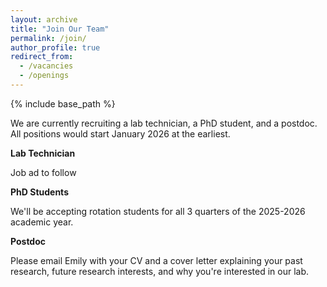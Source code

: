 ```yaml
---
layout: archive
title: "Join Our Team"
permalink: /join/
author_profile: true
redirect_from: 
  - /vacancies
  - /openings
---
```


{% include base_path %}

We are currently recruiting a lab technician, a PhD student, and a postdoc. All positions would start January 2026 at the earliest.

**Lab Technician**

Job ad to follow

**PhD Students**

We'll be accepting rotation students for all 3 quarters of the 2025-2026 academic year.

**Postdoc**

Please email Emily with your CV and a cover letter explaining your past research, future research interests, and why you're interested in our lab.